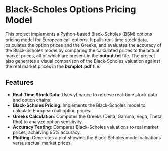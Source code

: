 # Black-Scholes Options Pricing Model

This project implements a Python-based Black-Scholes (BSM) options pricing model for European call options. 
It pulls real-time stock data, calculates the option prices and the Greeks, and evaluates the accuracy of the Black-Scholes model by comparing the calculated prices to the actual market prices, all of which are present in the **output.txt** file.
The project also generates a visual comparison of the Black-Scholes valuation against the real market prices in the **bsmplot.pdf** file.


## Features

- **Real-Time Stock Data**: Uses yfinance to retrieve real-time stock data and option chains.
- **Black-Scholes Pricing**: Implements the Black-Scholes model to calculate European call option prices.
- **Greeks Calculation**: Computes the Greeks (Delta, Gamma, Vega, Theta, Rho) to analyze option sensitivity.
- **Accuracy Testing**: Compares Black-Scholes valuations to real market prices, achieving 95% accuracy.
- **Plotting**: Generates a plot showing the Black-Scholes model valuations versus actual market prices.
